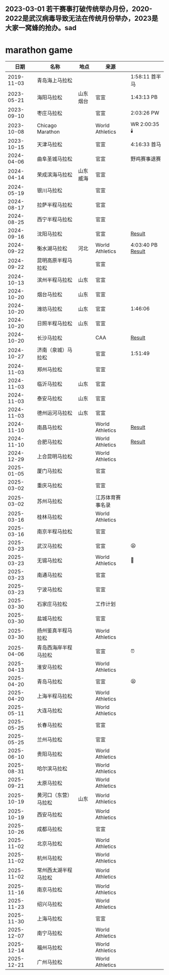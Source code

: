 ## 2023-03-01 若干赛事打破传统举办月份，2020-2022是武汉病毒导致无法在传统月份举办，2023是大家一窝蜂的抢办。sad

# marathon game

| 日期       | 名称                       | 地点       | 来源                |    |
| ---------- | -------------------------- | ---------- | ------------------- | -- |
| 2019-11-03 | 青岛海上马拉松             |            |                   | 1:58:11 首半马 |
| 2023-05-21 | 海阳马拉松                 | 山东烟台  | 官宣                | 1:43:13 PB |
| 2023-09-10 | 枣庄马拉松                 |            | 官宣                | 2:03:26 PW |
| 2023-10-08 | Chicago Marathon           |            | World Athletics     | WR 2:00:35 🕯️ |
| 2023-10-15 | 天津马拉松                 |            | 官宣                | 4:16:33 首马 |
| 2024-04-06 | 曲阜圣城马拉松             |            | 官宣                | 野鸡赛事退赛 |
| 2024-04-14 | 荣成滨海马拉松             | 山东威海  | 官宣                |
| 2024-05-19 | 银川马拉松                 |            | 官宣                |
| 2024-08-17 | 拉萨半程马拉松            |            | 官宣                |
| 2024-08-25 | 西宁半程马拉松            |            | 官宣                |
| 2024-09-16 | 沈阳马拉松                 |            | 官宣                | [Result](https://worldathletics.org/competition/calendar-results/results/7207763) |
| 2024-09-22 | 衡水湖马拉松               | 河北       | World Athletics     | 4:03:40 PB [Result](https://worldathletics.org/competition/calendar-results/results/7207762) |
| 2024-09-22 | 昆明高原半程马拉松         |            | 官宣                |
| 2024-10-13 | 滨州半程马拉松             | 山东       | 官宣                |
| 2024-10-20 | 烟台马拉松                 | 山东       | 官宣                |
| 2024-10-20 | 潍坊马拉松                 | 山东       | 官宣                | 1:46:06 |
| 2024-10-20 | 日照半程马拉松             | 山东       | 官宣                |
| 2024-10-20 | 长沙马拉松                 |            | CAA                 | [Result](https://worldathletics.org/competition/calendar-results/results/7208723) |
| 2024-10-27 | 济南（泉城）马拉松         |            | 官宣                | 1:51:49 |
| 2024-11-03 | 郑州马拉松                 |            | 官宣                |
| 2024-11-03 | 临沂马拉松                 | 山东       | 官宣                |
| 2024-11-03 | 泰安马拉松                 | 山东       | 官宣                |
| 2024-11-03 | 德州运河马拉松             | 山东       | 官宣                |
| 2024-11-10 | 南昌马拉松                 |            | World Athletics     | [Result](https://worldathletics.org/competition/calendar-results/results/7208261) |
| 2024-11-10 | 合肥马拉松                 |            | World Athletics     | [Result](https://worldathletics.org/competition/calendar-results/results/7208262) |
| 2024-12-29 | 上合昆明马拉松             |            | World Athletics     |
| 2025-01-05 | 厦门马拉松                 |            | 官宣                |
| 2025-03-02 | 重庆马拉松                 |            | 官宣                |
| 2025-03-02 | 苏州马拉松                 |            | 江苏体育赛事名录          |
| 2025-03-16 | 桂林马拉松                 |            | World Athletics     |
| 2025-03-16 | 南京半程马拉松             |            | 官宣                |
| 2025-03-23 | 武汉马拉松                 |            | 官宣                | 😫 |
| 2025-03-23 | 无锡马拉松                 |            | World Athletics     | 🏃 |
| 2025-03-23 | 南通马拉松                 |            | 官宣                |
| 2025-03-23 | 宁波马拉松                 |            | 官宣                |
| 2025-03-30 | 石家庄马拉松               |            | 工作计划                |
| 2025-03-30 | 盐城马拉松                 |            | 官宣                |
| 2025-03-30 | 扬州鉴真半程马拉松         |            | World Athletics     |
| 2025-04-06 | 青岛西海岸半程马拉松       |            | 官宣                | ⏰ |
| 2025-04-13| 淮安马拉松                 |            | World Athletics     |
| 2025-04-20 | 青岛马拉松                 |            | 官宣                | 😫 |
| 2025-04-20 | 上海半程马拉松             |            | World Athletics     |
| 2025-05-11 | 大连马拉松                 |            | World Athletics     |
| 2025-05-25 | 长春马拉松                 |            | 官宣                |
| 2025-05-25 | 兰州马拉松                 |            | 官宣                |
| 2025-06-10 | 贵阳马拉松                 |            | World Athletics     |
| 2025-08-31 | 哈尔滨马拉松               |            | World Athletics     |
| 2025-09-21 | 太原马拉松                 |            | World Athletics     |
| 2025-10-19 | 黄河口（东营）马拉松       | 山东       | World Athletics     |
| 2025-10-19 | 西安马拉松                 |            | World Athletics     |
| 2025-10-26 | 成都马拉松                 |            | 官宣                |
| 2025-11-02 | 北京马拉松                 |            | World Athletics     |
| 2025-11-02 | 杭州马拉松                 |            | World Athletics     |
| 2025-11-02 | 常州西太湖半程马拉松       |            | World Athletics     |
| 2025-11-16 | 南京马拉松                 |            | World Athletics     |
| 2025-11-23 | 绍兴马拉松                 |            | World Athletics     |
| 2025-11-30 | 上海马拉松                 |            | 官宣                |
| 2025-12-07 | 南宁马拉松                 |            | World Athletics     |
| 2025-12-14 | 福州马拉松                 |            | World Athletics     |
| 2025-12-21 | 广州马拉松                 |            | World Athletics     |


